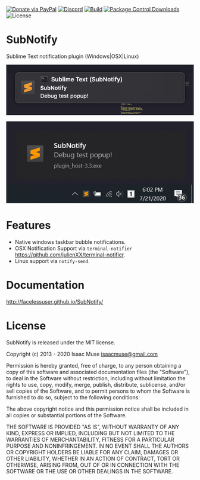 [![Donate via PayPal][donate-image]][donate-link]
[![Discord][discord-image]][discord-link]
[![Build][github-ci-image]][github-ci-link]
[![Package Control Downloads][pc-image]][pc-link]
![License][license-image]
# SubNotify

Sublime Text notification plugin (Windows|OSX|Linux)

![Example macOS](docs/src/markdown/images/example-macos.png)

![Example Windows](docs/src/markdown/images/example-win.png)

# Features

- Native windows taskbar bubble notifications.
- OSX Notification Support via `terminal-notifier` https://github.com/julienXX/terminal-notifier.
- Linux support via `notify-send`.


# Documentation

http://facelessuser.github.io/SubNotify/

# License

SubNotify is released under the MIT license.

Copyright (c) 2013 - 2020 Isaac Muse <isaacmuse@gmail.com>

Permission is hereby granted, free of charge, to any person obtaining a copy of this software and associated
documentation files (the "Software"), to deal in the Software without restriction, including without limitation the
rights to use, copy, modify, merge, publish, distribute, sublicense, and/or sell copies of the Software, and to permit
persons to whom the Software is furnished to do so, subject to the following conditions:

The above copyright notice and this permission notice shall be included in all copies or substantial portions of the
Software.

THE SOFTWARE IS PROVIDED "AS IS", WITHOUT WARRANTY OF ANY KIND, EXPRESS OR IMPLIED, INCLUDING BUT NOT LIMITED TO THE
WARRANTIES OF MERCHANTABILITY, FITNESS FOR A PARTICULAR PURPOSE AND NONINFRINGEMENT. IN NO EVENT SHALL THE AUTHORS OR
COPYRIGHT HOLDERS BE LIABLE FOR ANY CLAIM, DAMAGES OR OTHER LIABILITY, WHETHER IN AN ACTION OF CONTRACT, TORT OR
OTHERWISE, ARISING FROM, OUT OF OR IN CONNECTION WITH THE SOFTWARE OR THE USE OR OTHER DEALINGS IN THE SOFTWARE.

[github-ci-image]: https://github.com/facelessuser/SubNotify/workflows/build/badge.svg?branch=master&event=push
[github-ci-link]: https://github.com/facelessuser/SubNotify/actions?query=workflow%3Abuild+branch%3Amaster
[discord-image]: https://img.shields.io/discord/678289859768745989?logo=discord&logoColor=aaaaaa&color=mediumpurple&labelColor=333333
[discord-link]: https://discord.gg/TWs8Tgr
[pc-image]: https://img.shields.io/packagecontrol/dt/SubNotify.svg?labelColor=333333&logo=sublime%20text
[pc-link]: https://packagecontrol.io/packages/SubNotify
[license-image]: https://img.shields.io/badge/license-MIT-blue.svg?labelColor=333333
[donate-image]: https://img.shields.io/badge/Donate-PayPal-3fabd1?logo=paypal
[donate-link]: https://www.paypal.me/facelessuser
